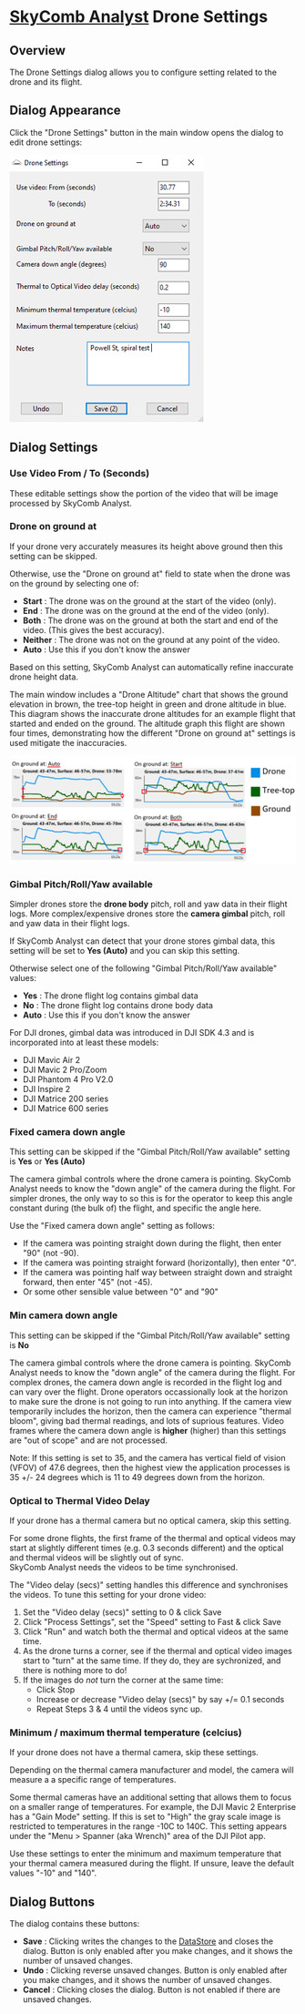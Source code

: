 # [SkyComb Analyst](https://github.com/PhilipQuirke/SkyCombAnalystHelp/blob/main/README.md) Drone Settings


## Overview
The Drone Settings dialog allows you to configure setting related to the drone and its flight.


## Dialog Appearance
Click the "Drone Settings" button in the main window opens the dialog to edit drone settings:

![Drone Settings](./Static/DroneSettings.png?raw=true "Drone Settings")


## Dialog Settings

### Use Video From / To (Seconds)
These editable settings show the portion of the video that will be image processed by SkyComb Analyst. 

### Drone on ground at 
If your drone very accurately measures its height above ground then this setting can be skipped. 

Otherwise, use the "Drone on ground at" field to state when the drone was on the ground by selecting one of:
- **Start** : The drone was on the ground at the start of the video (only). 
- **End** : The drone was on the ground at the end of the video (only). 
- **Both** : The drone was on the ground at both the start and end of the video. (This gives the best accuracy).
- **Neither** : The drone was not on the ground at any point of the video. 
- **Auto** : Use this if you don't know the answer

Based on this setting, SkyComb Analyst can automatically refine inaccurate drone height data.

The main window includes a "Drone Altitude" chart that shows the ground elevation in brown, the tree-top height in green and drone altitude in blue.
This diagram shows the inaccurate drone altitudes for an example flight that started and ended on the ground.
The altitude graph this  flight are shown four times, demonstrating how the different "Drone on ground at" settings is used mitigate the inaccuracies. 

![On Ground At Examples](./Static/OnGroundAtExamples.png?raw=true "On Ground At Examples")


### Gimbal Pitch/Roll/Yaw available
Simpler drones store the **drone body** pitch, roll and yaw data in their flight logs. 
More complex/expensive drones store the **camera gimbal** pitch, roll and yaw data in their flight logs. 

If SkyComb Analyst can detect that your drone stores gimbal data, this setting will be set to **Yes (Auto)** and you can skip this setting. 

Otherwise select one of the following "Gimbal Pitch/Roll/Yaw available" values:
- **Yes** : The drone flight log contains gimbal data 
- **No** : The drone flight log contains drone body data
- **Auto** : Use this if you don't know the answer

For DJI drones, gimbal data was introduced in DJI SDK 4.3 and is incorporated into at least these models:
- DJI Mavic Air 2
- DJI Mavic 2 Pro/Zoom
- DJI Phantom 4 Pro V2.0
- DJI Inspire 2
- DJI Matrice 200 series
- DJI Matrice 600 series


### Fixed camera down angle
This setting can be skipped if the "Gimbal Pitch/Roll/Yaw available" setting is **Yes** or **Yes (Auto)**  

The camera gimbal controls where the drone camera is pointing. SkyComb Analyst needs to know the "down angle" of the camera during the flight. For simpler drones, the only way to so this is for the operator to keep this angle constant during (the bulk of) the flight, and specific the angle here. 

Use the "Fixed camera down angle" setting as follows: 
- If the camera was pointing straight down during the flight, then enter "90" (not -90).
- If the camera was pointing straight forward (horizontally), then enter "0".
- If the camera was pointing half way between straight down and straight forward, then enter "45" (not -45).  
- Or some other sensible value between "0" and "90"

### Min camera down angle
This setting can be skipped if the "Gimbal Pitch/Roll/Yaw available" setting is **No**  

The camera gimbal controls where the drone camera is pointing. SkyComb Analyst needs to know the "down angle" of the camera during the flight. For complex drones, the camera down angle is recorded in the flight log and can vary over the flight. Drone operators occassionally look at the horizon to make sure the drone is not going to run into anything. If the camera view temporarily includes the horizon, then the camera can experience "thermal bloom", giving bad thermal readings, and lots of suprious features. Video frames where the camera down angle is **higher** (higher) than this settings are "out of scope" and are not processed.
       
Note: If this setting is set to 35, and the camera has vertical field of vision (VFOV) of 47.6 degrees, then the highest view the application processes is 35 +/- 24 degrees which is 11 to 49 degrees down from the horizon.

### Optical to Thermal Video Delay
If your drone has a thermal camera but no optical camera, skip this setting.

For some drone flights, the first frame of the thermal and optical videos may start at slightly different times (e.g. 0.3 seconds different) 
and the optical and thermal videos will be slightly out of sync.  
SkyComb Analyst needs the videos to be time synchronised.

The "Video delay (secs)" setting handles this difference and synchronises the videos. To tune this setting for your drone video:
1. Set the "Video delay (secs)" setting to 0 & click Save
2. Click "Process Settings", set the "Speed" setting to Fast & click Save
3. Click "Run" and watch both the thermal and optical videos at the same time. 
4. As the drone turns a corner, see if the thermal and optical video images start to "turn" at the same time. If they do, they are sychronized, and there is nothing more to do!
5. If the images do *not* turn the corner at the same time:
    - Click Stop
    - Increase or decrease "Video delay (secs)" by say +/= 0.1 seconds
    - Repeat Steps 3 & 4 until the videos sync up.


### Minimum / maximum thermal temperature (celcius)
If your drone does not have a thermal camera, skip these settings.

Depending on the thermal camera manufacturer and model, the camera will measure a a specific range of temperatures. 

Some thermal cameras have an additional setting that allows them to focus on a smaller range of temperatures. For example, the DJI Mavic 2 Enterprise has a "Gain Mode" setting. If this is set to "High" the gray scale image is restricted to temperatures in the range -10C to 140C. This setting appears under the "Menu > Spanner (aka Wrench)" area of the DJI Pilot app.

Use these settings to enter the minimum and maximum temperature that your thermal camera measured during the flight. If unsure, leave the default values "-10" and "140". 


## Dialog Buttons
The dialog contains these buttons:
- **Save** : Clicking writes the changes to the [DataStore](./DataStore.md) and closes the dialog. Button is only enabled after you make changes, and it shows the number of unsaved changes.
- **Undo** : Clicking reverse unsaved changes. Button is only enabled after you make changes, and it shows the number of unsaved changes.
- **Cancel** : Clicking closes the dialog. Button is not enabled if there are unsaved changes.
